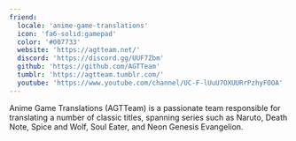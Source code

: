```yaml
---
friend:
  locale: 'anime-game-translations'
  icon: 'fa6-solid:gamepad'
  color: '#007733'
  website: 'https://agtteam.net/'
  discord: 'https://discord.gg/UUF7Zbm'
  github: 'https://github.com/AGTTeam'
  tumblr: 'https://agtteam.tumblr.com/'
  youtube: 'https://www.youtube.com/channel/UC-F-lUuU7OXUURrPzhyFOOA'
---
```


Anime Game Translations (AGTTeam) is a passionate team responsible for translating a number of classic titles, spanning series such as Naruto, Death Note, Spice and Wolf, Soul Eater, and Neon Genesis Evangelion.